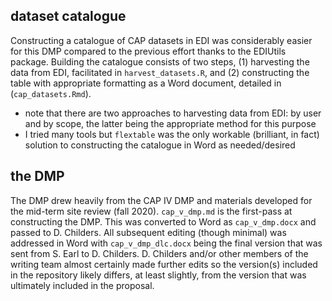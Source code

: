 ## dataset catalogue

Constructing a catalogue of CAP datasets in EDI was considerably easier for this DMP compared to the previous effort thanks to the EDIUtils package. Building the catalogue consists of two steps, (1) harvesting the data from EDI, facilitated in `harvest_datasets.R`, and (2) constructing the table with appropriate formatting as a Word document, detailed in (`cap_datasets.Rmd`).

- note that there are two approaches to harvesting data from EDI: by user and by scope, the latter being the appropriate method for this purpose
- I tried many tools but `flextable` was the only workable (brilliant, in fact) solution to constructing the catalogue in Word as needed/desired

## the DMP

The DMP drew heavily from the CAP IV DMP and materials developed for the mid-term site review (fall 2020). `cap_v_dmp.md` is the first-pass at constructing the DMP. This was converted to Word as `cap_v_dmp.docx` and passed to D. Childers. All subsequent editing (though minimal) was addressed in Word with `cap_v_dmp_dlc.docx` being the final version that was sent from S. Earl to D. Childers. D. Childers and/or other members of the writing team almost certainly made further edits so the version(s) included in the repository likely differs, at least slightly, from the version that was ultimately included in the proposal.
